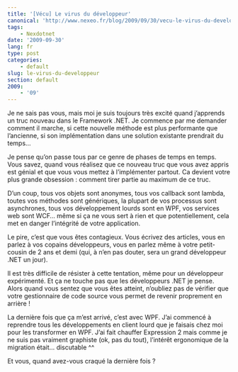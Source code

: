 ```yaml
---
title: '[Vécu] Le virus du développeur'
canonical: 'http://www.nexeo.fr/blog/2009/09/30/vecu-le-virus-du-developpeur/'
tags:
    - Nexdotnet
date: '2009-09-30'
lang: fr
type: post
categories:
    - default
slug: le-virus-du-developpeur
section: default
2009:
    - '09'
---
```


Je ne sais pas vous, mais moi je suis toujours très excité quand j’apprends un truc nouveau dans le Framework .NET. Je commence par me demander comment il marche, si cette nouvelle méthode est plus performante que l’ancienne, si son implémentation dans une solution existante prendrait du temps…

Je pense qu’on passe tous par ce genre de phases de temps en temps. Vous savez, quand vous réalisez que ce nouveau truc que vous avez appris est génial et que vous vous mettez à l’implémenter partout. Ca devient votre plus grande obsession : comment tirer partie au maximum de ce truc.

D’un coup, tous vos objets sont anonymes, tous vos callback sont lambda, toutes vos méthodes sont génériques, la plupart de vos processus sont asynchrones, tous vos développement lourds sont en WPF, vos services web sont WCF… même si ça ne vous sert à rien et que potentiellement, cela met en danger l’intégrité de votre application.

Le pire, c’est que vous êtes contagieux. Vous écrivez des articles, vous en parlez à vos copains développeurs, vous en parlez même à votre petit-cousin de 2 ans et demi (qui, à n’en pas douter, sera un grand développeur .NET un jour).

Il est très difficile de résister à cette tentation, même pour un développeur expérimenté. Et ça ne touche pas que les développeurs .NET je pense. Alors quand vous sentez que vous êtes atteint, n’oubliez pas de vérifier que votre gestionnaire de code source vous permet de revenir proprement en arrière !

La dernière fois que ça m’est arrivé, c’est avec WPF. J’ai commencé à reprendre tous les développements en client lourd que je faisais chez moi pour les transformer en WPF. J’ai fait chauffer Expression 2 mais comme je ne suis pas vraiment graphiste (ok, pas du tout), l’intérêt ergonomique de la migration était… discutable ^^

Et vous, quand avez-vous craqué la dernière fois ?
